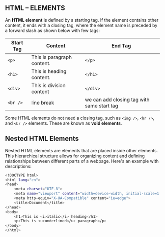 ## HTML – ELEMENTS

An **HTML element** is defined by a starting tag. If the element contains other content, it ends
with a closing tag, where the element name is preceded by a forward slash as shown below
with few tags:

| Start Tag | Content | End Tag |
| --------- | ------- | ------- |
| `<p>` | This is paragraph content. | `</p>` |
| `<h1>` | This is heading content. | `</h1>` |
| `<div>` | This is division content | `</div>` |
| `<br />` | line break | we can add closing tag with same start tag |

Some HTML elements do not need a closing tag, such as `<img />`, `<hr />`, and `<br />` elements. These are known as **void elements**.

## Nested HTML Elements

Nested HTML elements are elements that are placed inside other elements. This hierarchical structure allows for organizing content and defining relationships between different parts of a webpage. Here's an example with descriptions:

```bash
<!DOCTYPE html>
<html lang="en">
<head>
    <meta charset="UTF-8">
    <meta name="viewport" content="width=device-width, initial-scale=1.0">
    <meta http-equiv="X-UA-Compatible" content="ie=edge">
    <title>Document</title>
</head>
<body>
    <h1>This is <i>italic</i> heading</h1>
    <p>This is <u>underlined</u> paragraph</p>
</body>
</html>
```


